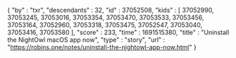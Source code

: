 {
  "by" : "txr",
  "descendants" : 32,
  "id" : 37052508,
  "kids" : [ 37052990, 37053245, 37053016, 37053354, 37053470, 37053533, 37053456, 37053164, 37052960, 37053318, 37053475, 37052547, 37053040, 37053416, 37053580 ],
  "score" : 233,
  "time" : 1691515380,
  "title" : "Uninstall the NightOwl macOS app now",
  "type" : "story",
  "url" : "https://robins.one/notes/uninstall-the-nightowl-app-now.html"
}
